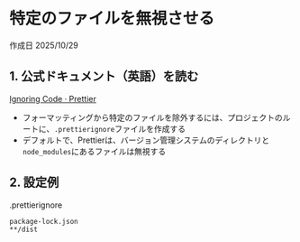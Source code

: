 # 特定のファイルを無視させる

作成日 2025/10/29

## 1. 公式ドキュメント（英語）を読む

[Ignoring Code · Prettier](https://prettier.io/docs/ignore.html)

- フォーマッティングから特定のファイルを除外するには、プロジェクトのルートに、`.prettierignore`ファイルを作成する
- デフォルトで、Prettierは、バージョン管理システムのディレクトリと`node_modules`にあるファイルは無視する

## 2. 設定例

.prettierignore

```text
package-lock.json
**/dist
```
